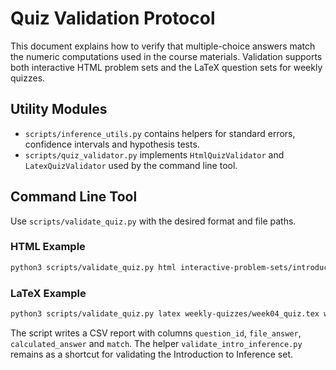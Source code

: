 # Quiz Validation Protocol

This document explains how to verify that multiple-choice answers match the numeric computations used in the course materials. Validation supports both interactive HTML problem sets and the LaTeX question sets for weekly quizzes.

## Utility Modules
- `scripts/inference_utils.py` contains helpers for standard errors, confidence intervals and hypothesis tests.
- `scripts/quiz_validator.py` implements `HtmlQuizValidator` and `LatexQuizValidator` used by the command line tool.

## Command Line Tool
Use `scripts/validate_quiz.py` with the desired format and file paths.

### HTML Example
```bash
python3 scripts/validate_quiz.py html interactive-problem-sets/introduction-to-inference/index.html -o intro_inference_validation.csv
```

### LaTeX Example
```bash
python3 scripts/validate_quiz.py latex weekly-quizzes/week04_quiz.tex weekly-quizzes/week04_answers.tex -o week04_validation.csv
```

The script writes a CSV report with columns `question_id`, `file_answer`, `calculated_answer` and `match`. The helper `validate_intro_inference.py` remains as a shortcut for validating the Introduction to Inference set.
